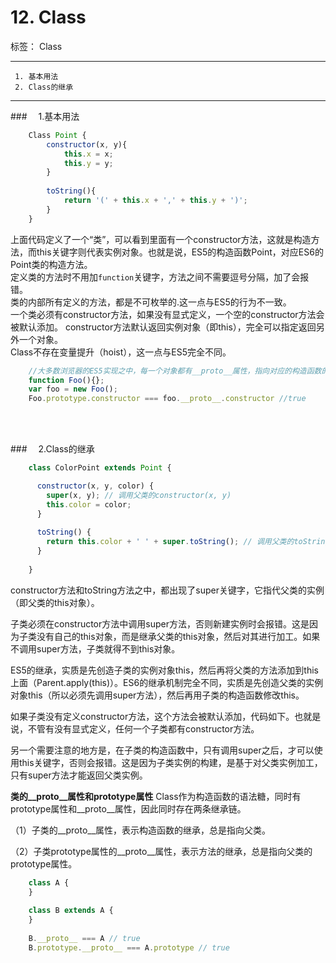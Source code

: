 ﻿# 12. Class

标签： Class

---

```
 1. 基本用法
 2. Class的继承
```
 ---

###　     1.基本用法
```javascript
    Class Point {
        constructor(x, y){
            this.x = x;
            this.y = y;
        }
        
        toString(){
            return '(' + this.x + ',' + this.y + ')';
        }
    }
```
上面代码定义了一个“类”，可以看到里面有一个constructor方法，这就是构造方法，而this关键字则代表实例对象。也就是说，ES5的构造函数Point，对应ES6的Point类的构造方法。
<br>
定义类的方法时不用加`function`关键字，方法之间不需要逗号分隔，加了会报错。
<br>
类的内部所有定义的方法，都是不可枚举的.这一点与ES5的行为不一致。
<br>
一个类必须有constructor方法，如果没有显式定义，一个空的constructor方法会被默认添加。
constructor方法默认返回实例对象（即this），完全可以指定返回另外一个对象。
<br>
Class不存在变量提升（hoist），这一点与ES5完全不同。
```javascript
    //大多数浏览器的ES5实现之中，每一个对象都有__proto__属性，指向对应的构造函数的prototype属性。
    function Foo(){};
    var foo = new Foo();
    Foo.prototype.constructor === foo.__proto__.constructor //true
```
<br>
<br>

###　     2.Class的继承
```javascript
    class ColorPoint extends Point {

      constructor(x, y, color) {
        super(x, y); // 调用父类的constructor(x, y)
        this.color = color;
      }
    
      toString() {
        return this.color + ' ' + super.toString(); // 调用父类的toString()
      }
    
    }
```
constructor方法和toString方法之中，都出现了super关键字，它指代父类的实例（即父类的this对象）。

子类必须在constructor方法中调用super方法，否则新建实例时会报错。这是因为子类没有自己的this对象，而是继承父类的this对象，然后对其进行加工。如果不调用super方法，子类就得不到this对象。

ES5的继承，实质是先创造子类的实例对象this，然后再将父类的方法添加到this上面（Parent.apply(this)）。ES6的继承机制完全不同，实质是先创造父类的实例对象this（所以必须先调用super方法），然后再用子类的构造函数修改this。

如果子类没有定义constructor方法，这个方法会被默认添加，代码如下。也就是说，不管有没有显式定义，任何一个子类都有constructor方法。

另一个需要注意的地方是，在子类的构造函数中，只有调用super之后，才可以使用this关键字，否则会报错。这是因为子类实例的构建，是基于对父类实例加工，只有super方法才能返回父类实例。

**类的__proto__属性和prototype属性**
Class作为构造函数的语法糖，同时有prototype属性和__proto__属性，因此同时存在两条继承链。

（1）子类的__proto__属性，表示构造函数的继承，总是指向父类。

（2）子类prototype属性的__proto__属性，表示方法的继承，总是指向父类的prototype属性。
```javascript
    class A {
    }
    
    class B extends A {
    }
    
    B.__proto__ === A // true
    B.prototype.__proto__ === A.prototype // true
```
